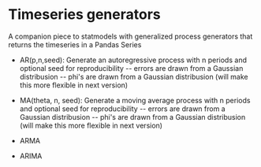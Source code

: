 # Timeseries generators
A companion piece to statmodels with generalized process generators that returns the timeseries in  a Pandas Series

- AR(p,n,seed): Generate an autoregressive process with n periods and optional seed for reproducibility
-- errors are drawn from a Gaussian distribusion 
-- phi's are drawn from a Gaussian distribusion (will make this more flexible in next version)

- MA(theta, n, seed): Generate a moving average process with n periods and optional seed for reproducibility
-- errors are drawn from a Gaussian distribusion 
-- phi's are drawn from a Gaussian distribusion (will make this more flexible in next version)

- ARMA

- ARIMA
